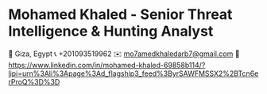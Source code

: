 # Mohamed Khaled - Senior Threat Intelligence & Hunting Analyst
📍 Giza, Egypt
📞 +201093519962
✉️ mo7amedkhaledarb7@gmail.com
🔗  https://www.linkedin.com/in/mohamed-khaled-69858b114/?lipi=urn%3Ali%3Apage%3Ad_flagship3_feed%3ByrSAWFMSSX2%2BTcn6erProQ%3D%3D
